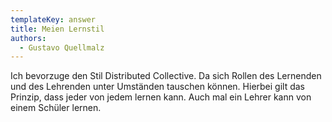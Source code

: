 ```yaml
---
templateKey: answer
title: Meien Lernstil
authors:
  - Gustavo Quellmalz
---
```

Ich bevorzuge den Stil Distributed Collective. Da sich Rollen des Lernenden und des Lehrenden unter Umständen tauschen können. Hierbei gilt das Prinzip, dass jeder von jedem lernen kann. Auch mal ein Lehrer kann von einem Schüler lernen.
